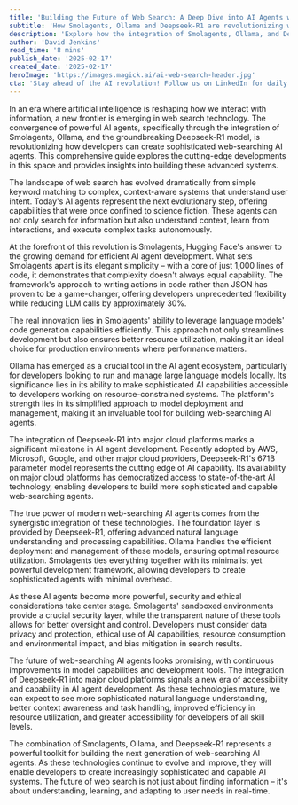 ```yaml
---
title: 'Building the Future of Web Search: A Deep Dive into AI Agents with Smolagents, Ollama, and Deepseek-R1'
subtitle: 'How Smolagents, Ollama and Deepseek-R1 are revolutionizing web search AI'
description: 'Explore how the integration of Smolagents, Ollama, and Deepseek-R1 is revolutionizing web search technology. Learn about the latest developments in AI agent development and how these tools are enabling more sophisticated and capable search systems.'
author: 'David Jenkins'
read_time: '8 mins'
publish_date: '2025-02-17'
created_date: '2025-02-17'
heroImage: 'https://images.magick.ai/ai-web-search-header.jpg'
cta: 'Stay ahead of the AI revolution! Follow us on LinkedIn for daily updates on cutting-edge developments in AI agent technology and web search innovation.'
---
```


In an era where artificial intelligence is reshaping how we interact with information, a new frontier is emerging in web search technology. The convergence of powerful AI agents, specifically through the integration of Smolagents, Ollama, and the groundbreaking Deepseek-R1 model, is revolutionizing how developers can create sophisticated web-searching AI agents. This comprehensive guide explores the cutting-edge developments in this space and provides insights into building these advanced systems.

The landscape of web search has evolved dramatically from simple keyword matching to complex, context-aware systems that understand user intent. Today's AI agents represent the next evolutionary step, offering capabilities that were once confined to science fiction. These agents can not only search for information but also understand context, learn from interactions, and execute complex tasks autonomously.

At the forefront of this revolution is Smolagents, Hugging Face's answer to the growing demand for efficient AI agent development. What sets Smolagents apart is its elegant simplicity – with a core of just 1,000 lines of code, it demonstrates that complexity doesn't always equal capability. The framework's approach to writing actions in code rather than JSON has proven to be a game-changer, offering developers unprecedented flexibility while reducing LLM calls by approximately 30%.

The real innovation lies in Smolagents' ability to leverage language models' code generation capabilities efficiently. This approach not only streamlines development but also ensures better resource utilization, making it an ideal choice for production environments where performance matters.

Ollama has emerged as a crucial tool in the AI agent ecosystem, particularly for developers looking to run and manage large language models locally. Its significance lies in its ability to make sophisticated AI capabilities accessible to developers working on resource-constrained systems. The platform's strength lies in its simplified approach to model deployment and management, making it an invaluable tool for building web-searching AI agents.

The integration of Deepseek-R1 into major cloud platforms marks a significant milestone in AI agent development. Recently adopted by AWS, Microsoft, Google, and other major cloud providers, Deepseek-R1's 671B parameter model represents the cutting edge of AI capability. Its availability on major cloud platforms has democratized access to state-of-the-art AI technology, enabling developers to build more sophisticated and capable web-searching agents.

The true power of modern web-searching AI agents comes from the synergistic integration of these technologies. The foundation layer is provided by Deepseek-R1, offering advanced natural language understanding and processing capabilities. Ollama handles the efficient deployment and management of these models, ensuring optimal resource utilization. Smolagents ties everything together with its minimalist yet powerful development framework, allowing developers to create sophisticated agents with minimal overhead.

As these AI agents become more powerful, security and ethical considerations take center stage. Smolagents' sandboxed environments provide a crucial security layer, while the transparent nature of these tools allows for better oversight and control. Developers must consider data privacy and protection, ethical use of AI capabilities, resource consumption and environmental impact, and bias mitigation in search results.

The future of web-searching AI agents looks promising, with continuous improvements in model capabilities and development tools. The integration of Deepseek-R1 into major cloud platforms signals a new era of accessibility and capability in AI agent development. As these technologies mature, we can expect to see more sophisticated natural language understanding, better context awareness and task handling, improved efficiency in resource utilization, and greater accessibility for developers of all skill levels.

The combination of Smolagents, Ollama, and Deepseek-R1 represents a powerful toolkit for building the next generation of web-searching AI agents. As these technologies continue to evolve and improve, they will enable developers to create increasingly sophisticated and capable AI systems. The future of web search is not just about finding information – it's about understanding, learning, and adapting to user needs in real-time.
